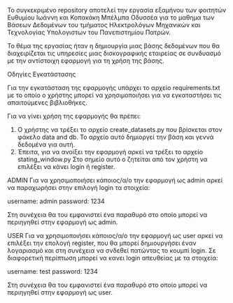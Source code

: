 Το συγκεκριμένο repository αποτελεί την εργασία εξαμήνου των φοιτητών Ευθυμίου Ιωάννη και Κοπακάκη Μπέλμπα Οδυσσέα για το μαθημα των Βάσεων Δεδομένων του τμήματος Ηλεκτρολόγων Μηχανικών και Τεχνολογίας Υπολογιστων του Πανεπιστημίου Πατρών.

Το θέμα της εργασίας ήταν η δημιουργία μιας βάσης δεδομένων που θα διαχειρίζεται τις υπηρεσίες μιας δισκογραφικής εταιρείας σε συνδυασμό με την αντίστοιχη εφαρμογή για τη χρήση της βάσης.

Οδηγίες Εγκατάστασης

Για την εγκατάσταση της εφαρμογής υπάρχει το αρχείο requirements.txt με το οποίο
ο χρήστης μπορεί να χρησιμοποιήσει για να εγκαταστήσει τις απαιτούμενες βιβλιοθήκες.

Για να γίνει χρήση της εφαρμογής θα πρέπει:
1) Ο χρήστης να τρέξει το αρχείο create_datasets.py που βρίσκεται στον φάκελο 
data and db. Το αρχείο αυτό δημιοργεί την βάση και γεννά δεδομένα για αυτή.
2) Έπειτα, για να ανοίξει την εφαρμογή αρκεί να τρέξει το αρχείο stating_window.py
Στο σημείο αυτό ο ζητείται από τον χρήστη να επιλέξει να κάνει login ή register.

ADMIN
Για να χρησιμοποιήσει κάποιος/α/ο την εφαρμογή ως admin αρκεί να παραχωρήσει στην επιλογή login τα στοιχεία:

username: admin
password: 1234

Στη συνέχεια θα του εμφανιστεί ένα παραθυρό στο οποίο μπορεί να περιηγηθεί στην εφαρμογή ως admin.

USER 
Για να χρησιμοποιήσει κάποιος/α/ο την εφαρμογή ως user αρκεί να επιλέξει την επολογή register, που θα μπορεί δημιουργήσει έναν λογαριασμό και στη συνέχεια να σνδεθεί πατώντας το κουμπί login. Σε διαφορετική περίπτωση μπορεί να κανει login απευθείας με τα στοιχεία:

username: test
password: 1234

Στη συνέχεια θα του εμφανιστεί ένα παραθυρό στο οποίο μπορεί να περιηγηθεί στην εφαρμογή ως user.
